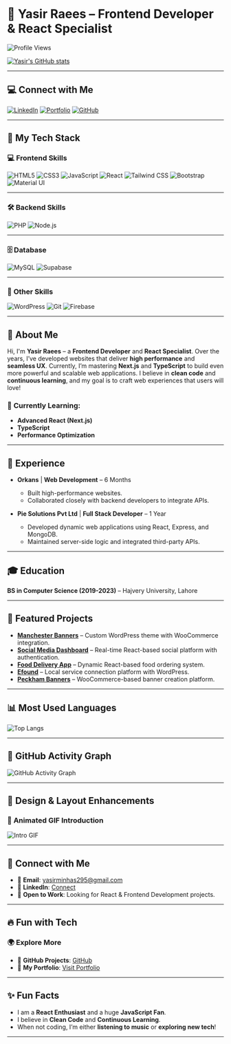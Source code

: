 # 🚀 Yasir Raees – Frontend Developer & React Specialist  
![Profile Views](https://komarev.com/ghpvc/?username=developer-yasir&color=blue&style=flat)  

[![Yasir's GitHub stats](https://github-readme-stats.vercel.app/api?username=developer-yasir&show_icons=true&count_private=true&theme=highcontrast)](https://github.com/developer-yasir)  

---

## 💻 **Connect with Me**  
[![LinkedIn](https://img.shields.io/badge/LinkedIn-Connect-blue?style=flat&logo=linkedin)](https://www.linkedin.com/in/developer-yasir/)  [![Portfolio](https://img.shields.io/badge/Portfolio-Visit-green?style=flat&logo=google-chrome)](https://www.yasirraees.com)  [![GitHub](https://img.shields.io/badge/GitHub-Profile-black?style=flat&logo=github)](https://github.com/developer-yasir)

---

## 🎨 **My Tech Stack**

### 💻 **Frontend Skills**  
![HTML5](https://img.shields.io/badge/HTML5-%23E34F26.svg?style=flat&logo=html5&logoColor=white) ![CSS3](https://img.shields.io/badge/CSS3-%231572B6.svg?style=flat&logo=css3&logoColor=white) ![JavaScript](https://img.shields.io/badge/JavaScript-%23F7DF1E.svg?style=flat&logo=javascript&logoColor=black) ![React](https://img.shields.io/badge/React-%2361DAFB.svg?style=flat&logo=react&logoColor=black) ![Tailwind CSS](https://img.shields.io/badge/TailwindCSS-%2306B6D4.svg?style=flat&logo=tailwind-css&logoColor=white) ![Bootstrap](https://img.shields.io/badge/Bootstrap-%23563D7C.svg?style=flat&logo=bootstrap&logoColor=white) ![Material UI](https://img.shields.io/badge/Material--UI-%230081CB.svg?style=flat&logo=mui&logoColor=white)

---

### 🛠 **Backend Skills**  
![PHP](https://img.shields.io/badge/PHP-%23777BB4.svg?style=flat&logo=php&logoColor=white) ![Node.js](https://img.shields.io/badge/Node.js-%2343853D.svg?style=flat&logo=node.js&logoColor=white)

---

### 🗄 **Database**  
![MySQL](https://img.shields.io/badge/MySQL-%234479A1.svg?style=flat&logo=mysql&logoColor=white) ![Supabase](https://img.shields.io/badge/Supabase-%233ECF8E.svg?style=flat&logo=supabase&logoColor=white)

---

### 🔧 **Other Skills**  
![WordPress](https://img.shields.io/badge/WordPress-%2321759B.svg?style=flat&logo=wordpress&logoColor=white) ![Git](https://img.shields.io/badge/Git-%23F05032.svg?style=flat&logo=git&logoColor=white) ![Firebase](https://img.shields.io/badge/Firebase-%23FFCA28.svg?style=flat&logo=firebase&logoColor=black)

---

## 🌟 **About Me**  
Hi, I'm **Yasir Raees** – a **Frontend Developer** and **React Specialist**. Over the years, I’ve developed websites that deliver **high performance** and **seamless UX**. Currently, I’m mastering **Next.js** and **TypeScript** to build even more powerful and scalable web applications. I believe in **clean code** and **continuous learning**, and my goal is to craft web experiences that users will love!  

### 📌 **Currently Learning**:  
- **Advanced React (Next.js)**  
- **TypeScript**  
- **Performance Optimization**

---

## 💼 **Experience**  

- **Orkans** | **Web Development** – 6 Months  
  - Built high-performance websites.
  - Collaborated closely with backend developers to integrate APIs.

- **Pie Solutions Pvt Ltd** | **Full Stack Developer** – 1 Year  
  - Developed dynamic web applications using React, Express, and MongoDB.
  - Maintained server-side logic and integrated third-party APIs.

---

## 🎓 **Education**  
**BS in Computer Science (2019-2023)** – Hajvery University, Lahore  

---

## 🚀 **Featured Projects**  

- **[Manchester Banners](https://manchesterbanners.co.uk)** – Custom WordPress theme with WooCommerce integration.  
- **[Social Media Dashboard](https://stellular-pixie-a0846f.netlify.app)** – Real-time React-based social platform with authentication.  
- **[Food Delivery App](https://profound-baklava-68f683.netlify.app)** – Dynamic React-based food ordering system.  
- **[Efound](https://efound.co.uk)** – Local service connection platform with WordPress.  
- **[Peckham Banners](https://peckhambanners.co.uk)** – WooCommerce-based banner creation platform.  

---

## 📊 **Most Used Languages**

![Top Langs](https://github-readme-stats.vercel.app/api/top-langs/?username=developer-yasir&layout=compact&theme=highcontrast)

---

## 📅 **GitHub Activity Graph**  
![GitHub Activity Graph](https://github-readme-activity-graph.vercel.app/graph?username=developer-yasir&theme=react-dark)

---

## 🎨 **Design & Layout Enhancements**  

### 🚀 **Animated GIF Introduction**  
![Intro GIF](https://media.giphy.com/media/qgQUggAC3Pfv687qPC/giphy.gif)

---

## 🤝 **Connect with Me**  
- 📧 **Email**: yasirminhas295@gmail.com  
- 💼 **LinkedIn**: [Connect](https://www.linkedin.com/in/developer-yasir/)  
- 📌 **Open to Work**: Looking for React & Frontend Development projects.

---

## 🔥 **Fun with Tech**  
### 🌍 **Explore More**  
- 🔗 **GitHub Projects**: [GitHub](https://github.com/developer-yasir)  
- 💼 **My Portfolio**: [Visit Portfolio](https://www.yasirraees.com)

---

## ✨ **Fun Facts**  
- I am a **React Enthusiast** and a huge **JavaScript Fan**.  
- I believe in **Clean Code** and **Continuous Learning**.  
- When not coding, I’m either **listening to music** or **exploring new tech**!  

---
